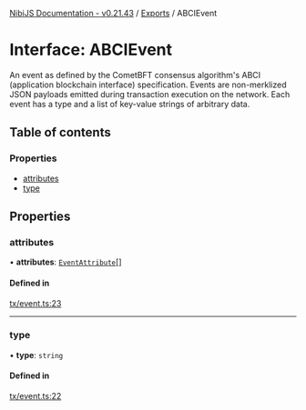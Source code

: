 [NibiJS Documentation - v0.21.43](../intro.md) / [Exports](../modules.md) / ABCIEvent

# Interface: ABCIEvent

An event as defined by the CometBFT consensus algorithm's
ABCI (application blockchain interface) specification.
Events are non-merklized JSON payloads emitted during transaction
execution on the network. Each event has a type and a list of
key-value strings of arbitrary data.

## Table of contents

### Properties

- [attributes](ABCIEvent.md#attributes)
- [type](ABCIEvent.md#type)

## Properties

### attributes

• **attributes**: [`EventAttribute`](EventAttribute.md)[]

#### Defined in

[tx/event.ts:23](https://github.com/NibiruChain/ts-sdk/blob/c7f0580/packages/nibijs/src/tx/event.ts#L23)

---

### type

• **type**: `string`

#### Defined in

[tx/event.ts:22](https://github.com/NibiruChain/ts-sdk/blob/c7f0580/packages/nibijs/src/tx/event.ts#L22)
